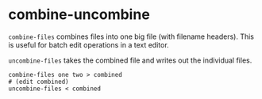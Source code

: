 # combine-uncombine

`combine-files` combines files into one big file (with filename headers).
This is useful for batch edit operations in a text editor.

`uncombine-files` takes the combined file and writes out the individual files.

```
combine-files one two > combined
# (edit combined)
uncombine-files < combined
```
